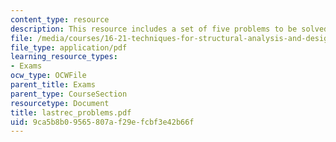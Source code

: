 ```yaml
---
content_type: resource
description: This resource includes a set of five problems to be solved by the students.
file: /media/courses/16-21-techniques-for-structural-analysis-and-design-spring-2005/9ca5b8b09565807af29efcbf3e42b66f_lastrec_problems.pdf
file_type: application/pdf
learning_resource_types:
- Exams
ocw_type: OCWFile
parent_title: Exams
parent_type: CourseSection
resourcetype: Document
title: lastrec_problems.pdf
uid: 9ca5b8b0-9565-807a-f29e-fcbf3e42b66f
---
```

